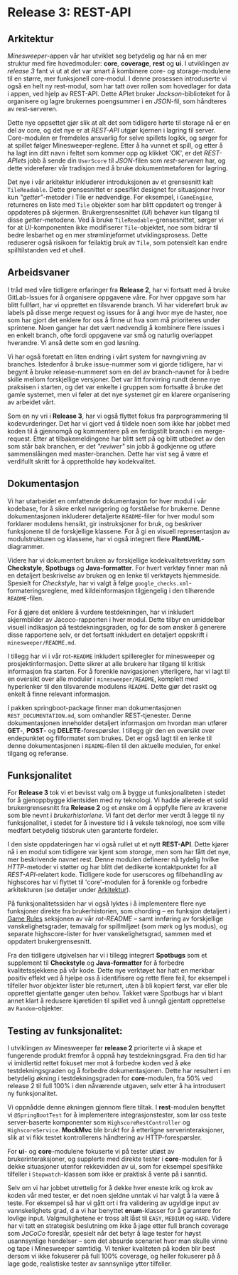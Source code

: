 # Release 3: REST-API

## Arkitektur

_Minesweeper_-appen vår har utviklet seg betydelig og har nå en mer struktur med fire hovedmoduler: **core**, **coverage**, **rest** og **ui**. I utviklingen av _release 3_ fant vi ut at det var smart å kombinere core- og storage-modulene til en større, mer funksjonell core-modul. I denne prosessen introduserte vi også en helt ny rest-modul, som har tatt over rollen som hovedlager for data i appen, ved hjelp av REST-API. Dette APIet bruker _Jackson_-biblioteket for å organisere og lagre brukernes poengsummer i en _JSON_-fil, som håndteres av rest-serveren.

Dette nye oppsettet gjør slik at alt det som tidligere hørte til storage nå er en del av core, og det nye er at _REST-API_ utgjør kjernen i lagring til server. Core-modulen er fremdeles ansvarlig for selve spillets logikk, og sørger for at spillet følger Minesweeper-reglene. Etter å ha vunnet et spill, og etter å ha lagt inn ditt navn i feltet som kommer opp og klikket 'OK', er det _REST-APIets_ jobb å sende din `UserScore` til _JSON_-filen som _rest-serveren_ har, og dette viderefører vår tradisjon med å bruke dokumentmetaforen for lagring.

Det nye i vår arkitektur inkluderer introduksjonen av et grensesnitt kalt `TileReadable`. Dette grensesnittet er spesifikt designet for situasjoner hvor kun _"getter"_-metoder i Tile er nødvendige. For eksempel, i `GameEngine`, returneres en liste med `Tile` objekter som har blitt oppdatert og trenger å oppdateres på skjermen. Brukergrensesnittet (_UI_) behøver kun tilgang til disse _getter_-metodene. Ved å bruke `TileReadable`-grensesnittet, sørger vi for at _UI_-komponenten ikke modifiserer `Tile`-objektet, noe som bidrar til bedre lesbarhet og en mer strømlinjeformet utviklingsprosess. Dette reduserer også risikoen for feilaktig bruk av `Tile`, som potensielt kan endre spilltilstanden ved et uhell.

## Arbeidsvaner

I tråd med våre tidligere erfaringer fra **Release 2**, har vi fortsatt med å bruke GitLab-Issues for å organisere oppgavene våre. For hver oppgave som har blitt fullført, har vi opprettet en tilsvarende branch. Vi har videreført bruk av labels på disse merge request og issues for å angi hvor mye de haster, noe som har gjort det enklere for oss å finne ut hva som må prioriteres under sprintene. Noen ganger har det vært nødvendig å kombinere flere issues i en enkelt branch, ofte fordi oppgavene var små og naturlig overlappet hverandre. Vi anså dette som en god løsning.

Vi har også foretatt en liten endring i vårt system for navngivning av branches. Istedenfor å bruke issue-nummer som vi gjorde tidligere, har vi begynt å bruke release-nummeret som en del av branch-navnet for å bedre skille mellom forskjellige versjoner. Det var litt forvirring rundt denne nye praksisen i starten, og det var enkelte i gruppen som fortsatte å bruke det gamle systemet, men vi føler at det nye systemet gir en klarere organisering av arbeidet vårt.

Som en ny vri i **Release 3**, har vi også flyttet fokus fra parprogrammering til kodevurderinger. Det har vi gjort ved å tildele noen som ikke har jobbet med koden til å gjennomgå og kommentere på en ferdigstilt branch i en merge-request. Etter at tilbakemeldingene har blitt sett på og blitt utbedret av den som står bak branchen, er det _"reviwer"_ sin jobb å godkjenne og utføre sammenslåingen med master-branchen. Dette har vist seg å være et verdifullt skritt for å opprettholde høy kodekvalitet.

## Dokumentasjon

Vi har utarbeidet en omfattende dokumentasjon for hver modul i vår kodebase, for å sikre enkel navigering og forståelse for brukerne. Denne dokumentasjonen inkluderer detaljerte `README`-filer for hver modul som forklarer modulens hensikt, gir instruksjoner for bruk, og beskriver funksjonene til de forskjellige klassene. For å gi en visuell representasjon av modulstrukturen og klassene, har vi også integrert flere **PlantUML**-diagrammer.

Videre har vi dokumentert bruken av forskjellige kodekvalitetsverktøy som **Checkstyle**, **Spotbugs** og **Java-formatter**. For hvert verktøy finner man nå en detaljert beskrivelse av bruken og en lenke til verktøyets hjemmeside. Spesielt for _Checkstyle_, har vi valgt å følge `google_checks.xml`-formateringsreglene, med kildeinformasjon tilgjengelig i den tilhørende `README`-filen.

For å gjøre det enklere å vurdere testdekningen, har vi inkludert skjermbilder av Jacoco-rapporten i hver modul. Dette tilbyr en umiddelbar visuell indikasjon på testdekningsgraden, og for de som ønsker å generere disse rapportene selv, er det fortsatt inkludert en detaljert oppskrift i `minesweeper/README.md`.

I tillegg har vi i vår rot-`README` inkludert spilleregler for minesweeper og prosjektinformasjon. Dette sikrer at alle brukere har tilgang til kritisk informasjon fra starten. For å forenkle navigasjonen ytterligere, har vi lagt til en oversikt over alle moduler i `minesweeper/README`, komplett med hyperlenker til den tilsvarende modulens `README`. Dette gjør det raskt og enkelt å finne relevant informasjon.

I pakken springboot-package finner man dokumentasjonen `REST_DOCUMENTATION.md`, som omhandler REST-tjenester. Denne dokumentasjonen inneholder detaljert informasjon om hvordan man utfører **GET**-, **POST**- og **DELETE**-forespørsler. I tillegg gir den en oversikt over endepunktet og filformatet som brukes. Det er også lagt til en lenke til denne dokumentasjonen i `README`-filen til den aktuelle modulen, for enkel tilgang og referanse.

## Funksjonalitet

For **Release 3** tok vi et bevisst valg om å bygge ut funksjonaliteten i stedet for å gjenoppbygge klientsiden med ny teknologi. Vi hadde allerede et solid brukergrensesnitt fra **Release 2** og et ønske om å oppfylle flere av kravene som ble nevnt i _brukerhistoriene_. Vi fant det derfor mer verdt å legge til ny funksjonalitet, i stedet for å investere tid i å veksle teknologi, noe som ville medført betydelig tidsbruk uten garanterte fordeler.

I den siste oppdateringen har vi også rullet ut et nytt **REST-API**. Dette kjører nå i en modul som tidligere var kjent som _storage_, men som har fått det nye, mer beskrivende navnet rest. Denne modulen definerer nå tydelig hvilke _HTTP_-metoder vi støtter og har blitt det dedikerte kontaktpunktet for all _REST-API_-relatert kode. Tidligere kode for userscores og filbehandling av highscores har vi flyttet til 'core'-modulen for å forenkle og forbedre arkitekturen (se detaljer under [Arkitektur](#arkitektur)).

På funksjonalitetssiden har vi også lyktes i å implementere flere nye funksjoner direkte fra brukerhistorien, som chording – en funksjon detaljert i [Game Rules](../../README.md#game-rules-📜) seksjonen av vår _rot-README_ – samt innføring av forskjellige vanskelighetsgrader, temavalg for spillmiljøet (som mørk og lys modus), og separate highscore-lister for hver vanskelighetsgrad, sammen med et oppdatert brukergrensesnitt.

Fra den tidligere utgivelsen har vi i tillegg integrert **Spotbugs** som et supplement til **Checkstyle** og **Java-formatter** for å forbedre kvalitetssjekkene på vår kode. Dette nye verktøyet har hatt en merkbar positiv effekt ved å hjelpe oss å identifisere og rette flere feil, for eksempel i tilfeller hvor objekter lister ble returnert, uten å bli kopiert først, var eller ble opprettet gjentatte ganger uten behov. Takket være Spotbugs har vi blant annet klart å redusere kjøretiden til spillet ved å unngå gjentatt opprettelse av `Random`-objekter.

## Testing av funksjonalitet:

I utviklingen av Minesweeper før **release 2** prioriterte vi å skape et fungerende produkt fremfor å oppnå høy testdekningsgrad. Fra den tid har vi imidlertid rettet fokuset mer mot å forbedre koden ved å øke testdekningsgraden og å forbedre dokumentasjonen. Dette har resultert i en betydelig økning i testdekningsgraden for **core**-modulen, fra 50% ved release 2 til full 100% i den nåværende utgaven, selv etter å ha introdusert ny funksjonalitet.

Vi oppnådde denne økningen gjennom flere tiltak. I **rest**-modulen benyttet vi `@SpringBootTest` for å implementere integrasjonstester, som lar oss teste server-baserte komponenter som `HighscoreRestController` og `HighscoreService`. **MockMvc** ble brukt for å etterligne serverinteraksjoner, slik at vi fikk testet kontrollerens håndtering av HTTP-forespørsler.

For **ui**- og **core**-modulene fokuserte vi på tester utløst av brukerinteraksjoner, og supplerte med direkte tester i **core**-modulen for å dekke situasjoner utenfor rekkevidden av ui, som for eksempel spesifikke tilfeller i `Stopwatch`-klassen som ikke er praktisk å vente på i sanntid.

Selv om vi har jobbet utrettelig for å dekke hver eneste krik og krok av koden vår med tester, er det noen sjeldne unntak vi har valgt å la være å teste. For eksempel så har vi gått ort i fra validering av ugyldige input av vannskelighets grad, d a vi har benyttet **enum**-klasser for å garantere for lovlige input. Valgmulighetene er tross alt låst til `EASY`, `MEDIUM` og `HARD`. Videre har vi tatt en strategisk beslutning om ikke å jage etter full branch coverage som _JaCoCo_ foreslår, spesielt når det betyr å lage tester for høyst usannsynlige hendelser – som det absurde scenariet hvor man skulle vinne og tape i Minesweeper samtidig. Vi tenker kvaliteten på koden blir best dersom vi ikke fokuserer på full 100% coverage, og heller fokuserer på å lage gode, realistiske tester av sannsynlige ytter tilfeller.
